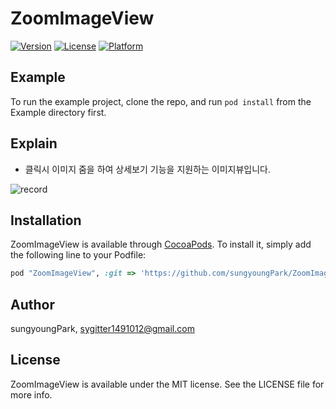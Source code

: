 # ZoomImageView

[![Version](https://img.shields.io/cocoapods/v/ZoomImageView.svg?style=flat)](https://cocoapods.org/pods/ZoomImageView)
[![License](https://img.shields.io/cocoapods/l/ZoomImageView.svg?style=flat)](https://cocoapods.org/pods/ZoomImageView)
[![Platform](https://img.shields.io/cocoapods/p/ZoomImageView.svg?style=flat)](https://cocoapods.org/pods/ZoomImageView)

## Example

To run the example project, clone the repo, and run `pod install` from the Example directory first.

## Explain
- 클릭시 이미지 줌을 하여 상세보기 기능을 지원하는 이미지뷰입니다.

![record](https://github.com/sungyoungPark/ZoomImageView/assets/55025822/eb871c7b-680d-4bbd-9554-ef66c0e48ca0)

## Installation

ZoomImageView is available through [CocoaPods](https://cocoapods.org). To install
it, simply add the following line to your Podfile:

```ruby
pod "ZoomImageView", :git => 'https://github.com/sungyoungPark/ZoomImageView.git', :tag => '0.1.0'

```

## Author

sungyoungPark, sygitter1491012@gmail.com

## License

ZoomImageView is available under the MIT license. See the LICENSE file for more info.

